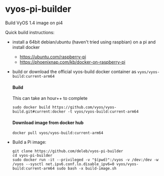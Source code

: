 # vyos-pi-builder

Build VyOS 1.4 image on pi4

Quick build instructions:
 * install a 64bit debian/ubuntu (haven't tried using raspbian) on a pi and install docker
   - https://ubuntu.com/raspberry-pi
   - https://phoenixnap.com/kb/docker-on-raspberry-pi

 * build or download the official vyos-build docker container as `vyos/vyos-build:current-arm64`
   
   #### Build
   This can take an hour++ to complete
   ```
   sudo docker build https://github.com/vyos/vyos-build.git#current:docker -t vyos/vyos-build:current-arm64
   ```
   
   #### Download image from docker hub
   ```
   docker pull vyos/vyos-build:current-arm64
   ```

 * Build a Pi image:
   ```
   git clone https://github.com/deleb/vyos-pi-builder
   cd vyos-pi-builder
   sudo docker run -it --privileged -v "$(pwd)":/vyos -v /dev:/dev -w /vyos --sysctl net.ipv6.conf.lo.disable_ipv6=0 vyos/vyos-build:current-arm64 sudo bash -x build-image.sh
   ```
